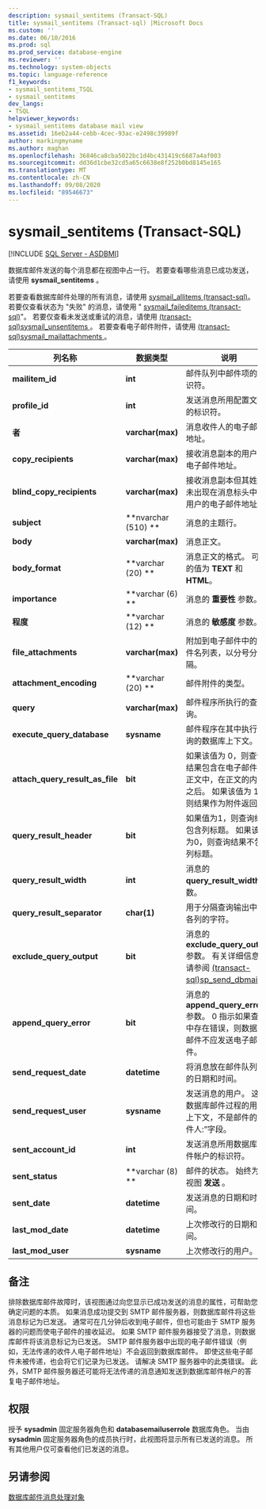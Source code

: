 ```yaml
---
description: sysmail_sentitems (Transact-SQL)
title: sysmail_sentitems (Transact-sql) |Microsoft Docs
ms.custom: ''
ms.date: 06/10/2016
ms.prod: sql
ms.prod_service: database-engine
ms.reviewer: ''
ms.technology: system-objects
ms.topic: language-reference
f1_keywords:
- sysmail_sentitems_TSQL
- sysmail_sentitems
dev_langs:
- TSQL
helpviewer_keywords:
- sysmail_sentitems database mail view
ms.assetid: 16eb2a44-cebb-4cec-93ac-e2498c39989f
author: markingmyname
ms.author: maghan
ms.openlocfilehash: 36846ca8cba5022bc1d4bc431419c6687a4af003
ms.sourcegitcommit: dd36d1cbe32cd5a65c6638e8f252b0bd8145e165
ms.translationtype: MT
ms.contentlocale: zh-CN
ms.lasthandoff: 09/08/2020
ms.locfileid: "89546673"
---
```

# <a name="sysmail_sentitems-transact-sql"></a>sysmail_sentitems (Transact-SQL)
[!INCLUDE [SQL Server - ASDBMI](../../includes/applies-to-version/sql-asdbmi.md)]

  数据库邮件发送的每个消息都在视图中占一行。 若要查看哪些消息已成功发送，请使用 **sysmail_sentitems** 。  
  
 若要查看数据库邮件处理的所有消息，请使用 [sysmail_allitems &#40;transact-sql&#41;](../../relational-databases/system-catalog-views/sysmail-allitems-transact-sql.md)。 若要仅查看状态为 "失败" 的消息，请使用 " [sysmail_faileditems &#40;transact-sql&#41;](../../relational-databases/system-catalog-views/sysmail-faileditems-transact-sql.md)"。 若要仅查看未发送或重试的消息，请使用 [&#40;transact-sql&#41;sysmail_unsentitems ](../../relational-databases/system-catalog-views/sysmail-unsentitems-transact-sql.md)。 若要查看电子邮件附件，请使用 [&#40;transact-sql&#41;sysmail_mailattachments ](../../relational-databases/system-catalog-views/sysmail-mailattachments-transact-sql.md)。  
  
|列名称|数据类型|说明|  
|-----------------|---------------|-----------------|  
|**mailitem_id**|**int**|邮件队列中邮件项的标识符。|  
|**profile_id**|**int**|发送消息所用配置文件的标识符。|  
|**者**|**varchar(max)**|消息收件人的电子邮件地址。|  
|**copy_recipients**|**varchar(max)**|接收消息副本的用户的电子邮件地址。|  
|**blind_copy_recipients**|**varchar(max)**|接收消息副本但其姓名未出现在消息标头中的用户的电子邮件地址。|  
|**subject**|**nvarchar (510) **|消息的主题行。|  
|**body**|**varchar(max)**|消息正文。|  
|**body_format**|**varchar (20) **|消息正文的格式。 可能的值为 **TEXT** 和 **HTML**。|  
|**importance**|**varchar (6) **|消息的 **重要性** 参数。|  
|**程度**|**varchar (12) **|消息的 **敏感度** 参数。|  
|**file_attachments**|**varchar(max)**|附加到电子邮件中的文件名列表，以分号分隔。|  
|**attachment_encoding**|**varchar (20) **|邮件附件的类型。|  
|**query**|**varchar(max)**|邮件程序所执行的查询。|  
|**execute_query_database**|**sysname**|邮件程序在其中执行查询的数据库上下文。|  
|**attach_query_result_as_file**|**bit**|如果该值为 0，则查询结果包含在电子邮件的正文中，在正文的内容之后。 如果该值为 1，则结果作为附件返回。|  
|**query_result_header**|**bit**|如果值为1，则查询结果包含列标题。 如果该值为0，则查询结果不包括列标题。|  
|**query_result_width**|**int**|消息的 **query_result_width** 参数。|  
|**query_result_separator**|**char(1)**|用于分隔查询输出中的各列的字符。|  
|**exclude_query_output**|**bit**|消息的 **exclude_query_output** 参数。 有关详细信息，请参阅 [&#40;transact-sql&#41;sp_send_dbmail ](../../relational-databases/system-stored-procedures/sp-send-dbmail-transact-sql.md)。|  
|**append_query_error**|**bit**|消息的 **append_query_error** 参数。 0 指示如果查询中存在错误，则数据库邮件不应发送电子邮件。|  
|**send_request_date**|**datetime**|将消息放在邮件队列中的日期和时间。|  
|**send_request_user**|**sysname**|发送消息的用户。 这是数据库邮件过程的用户上下文，不是邮件的“发件人:”字段。|  
|**sent_account_id**|**int**|发送消息所用数据库邮件帐户的标识符。|  
|**sent_status**|**varchar (8) **|邮件的状态。 始终为此视图 **发送** 。|  
|**sent_date**|**datetime**|发送消息的日期和时间。|  
|**last_mod_date**|**datetime**|上次修改行的日期和时间。|  
|**last_mod_user**|**sysname**|上次修改行的用户。|  
  
## <a name="remarks"></a>备注  
 排除数据库邮件故障时，该视图通过向您显示已成功发送的消息的属性，可帮助您确定问题的本质。 如果消息成功提交到 SMTP 邮件服务器，则数据库邮件将这些消息标记为已发送。 通常可在几分钟后收到电子邮件，但也可能由于 SMTP 服务器的问题而使电子邮件的接收延迟。 如果 SMTP 邮件服务器接受了消息，则数据库邮件将该消息标记为已发送。 SMTP 邮件服务器中出现的电子邮件错误（例如，无法传递的收件人电子邮件地址）不会返回到数据库邮件。 即使这些电子邮件未被传递，也会将它们记录为已发送。 请解决 SMTP 服务器中的此类错误。 此外，SMTP 邮件服务器还可能将无法传递的消息通知发送到数据库邮件帐户的答复电子邮件地址。  
  
## <a name="permissions"></a>权限  
 授予 **sysadmin** 固定服务器角色和 **databasemailuserrole** 数据库角色。 当由 **sysadmin** 固定服务器角色的成员执行时，此视图将显示所有已发送的消息。 所有其他用户仅可查看他们已发送的消息。  
  
## <a name="see-also"></a>另请参阅  
 [数据库邮件消息处理对象](../../relational-databases/database-mail/database-mail-messaging-objects.md)  
  
  
